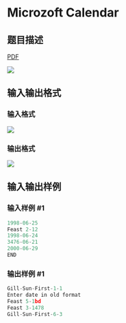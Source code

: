 # Microzoft Calendar

## 题目描述

[problemUrl]: https://uva.onlinejudge.org/index.php?option=com_onlinejudge&Itemid=8&category=8&page=show_problem&problem=572

[PDF](https://uva.onlinejudge.org/external/6/p631.pdf)

![](https://cdn.luogu.com.cn/upload/vjudge_pic/UVA631/cd1a1cbfeb59be94e67eea1aacbab73eff2f6d97.png)

## 输入输出格式

### 输入格式

![](https://cdn.luogu.com.cn/upload/vjudge_pic/UVA631/d4829672219691bd8830df4e6beb85f5241a6942.png)

### 输出格式

![](https://cdn.luogu.com.cn/upload/vjudge_pic/UVA631/5448718b0f7bc3b92d942d9cab964253c594e90d.png)

## 输入输出样例

### 输入样例 #1

```cpp
1998-06-25
Feast 2-12
1998-06-24
3476-06-21
2000-06-29
END
```


### 输出样例 #1

```cpp
Gill-Sun-First-1-1
Enter date in old format
Feast 5-1bd
Feast 3-1478
Gill-Sun-First-6-3
```


